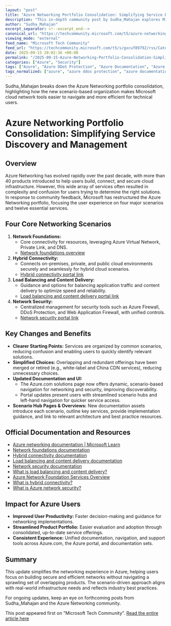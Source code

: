 ```yaml
---
layout: "post"
title: "Azure Networking Portfolio Consolidation: Simplifying Service Discovery and Management"
description: "This in-depth community post by Sudha_Mahajan explores Microsoft's recent consolidation of the Azure Networking portfolio. The update centers around organizing networking services into four core scenarios—network foundations, hybrid connectivity, load balancing and content delivery, and network security—making it easier for users to find, evaluate, and manage Azure networking solutions. The post details changes to the Azure portal, Azure.com, and documentation, covering service sunsetting, feature hubs, and scenario-based navigation, with extensive links to official Microsoft documentation."
author: "Sudha_Mahajan"
excerpt_separator: <!--excerpt_end-->
canonical_url: "https://techcommunity.microsoft.com/t5/azure-networking-blog/azure-networking-portfolio-consolidation/ba-p/4454248"
viewing_mode: "external"
feed_name: "Microsoft Tech Community"
feed_url: "https://techcommunity.microsoft.com/t5/s/gxcuf89792/rss/Category?category.id=Azure"
date: 2025-09-15 20:02:36 +00:00
permalink: "/2025-09-15-Azure-Networking-Portfolio-Consolidation-Simplifying-Service-Discovery-and-Management.html"
categories: ["Azure", "Security"]
tags: ["Azure", "Azure DDoS Protection", "Azure Documentation", "Azure ExpressRoute", "Azure Firewall", "Azure Front Door", "Azure Networking", "Azure Portal", "Azure Virtual Network", "Cloud Infrastructure", "Community", "Content Delivery", "DNS", "Hybrid Connectivity", "Load Balancer", "Network Foundations", "Network Security", "Private Link", "Security", "Service Consolidation", "Web Application Firewall"]
tags_normalized: ["azure", "azure ddos protection", "azure documentation", "azure expressroute", "azure firewall", "azure front door", "azure networking", "azure portal", "azure virtual network", "cloud infrastructure", "community", "content delivery", "dns", "hybrid connectivity", "load balancer", "network foundations", "network security", "private link", "security", "service consolidation", "web application firewall"]
---
```


Sudha_Mahajan breaks down the Azure Networking portfolio consolidation, highlighting how the new scenario-based organization makes Microsoft cloud network tools easier to navigate and more efficient for technical users.<!--excerpt_end-->

# Azure Networking Portfolio Consolidation: Simplifying Service Discovery and Management

## Overview

Azure Networking has evolved rapidly over the past decade, with more than 40 products introduced to help users build, connect, and secure cloud infrastructure. However, this wide array of services often resulted in complexity and confusion for users trying to determine the right solutions. In response to community feedback, Microsoft has restructured the Azure Networking portfolio, focusing the user experience on four major scenarios and twelve essential services.

## Four Core Networking Scenarios

1. **Network Foundations:**
   - Core connectivity for resources, leveraging Azure Virtual Network, Private Link, and DNS.
   - [Network foundations overview](https://portal.azure.com/#view/HubsExtension/AssetMenuBlade/~/overview/assetName/NetworkFoundation/extensionName/Microsoft_Azure_Network)
2. **Hybrid Connectivity:**
   - Connects on-premises, private, and public cloud environments securely and seamlessly for hybrid cloud scenarios.
   - [Hybrid connectivity portal link](https://portal.azure.com/#view/HubsExtension/AssetMenuBlade/~/overview/assetName/HybridConnectivityHub/extensionName/Microsoft_Azure_HybridNetworking)
3. **Load Balancing and Content Delivery:**
   - Guidance and options for balancing application traffic and content delivery to optimize speed and reliability.
   - [Load balancing and content delivery portal link](https://portal.azure.com/#view/HubsExtension/AssetMenuBlade/~/overview/assetName/LoadBalancerAndContentDelivery/extensionName/Microsoft_Azure_Network)
4. **Network Security:**
   - Centralized management for security tools such as Azure Firewall, DDoS Protection, and Web Application Firewall, with unified controls.
   - [Network security portal link](https://portal.azure.com/#view/Microsoft_Azure_HybridNetworking/FirewallManagerMenuBlade/~/overviewReact)

## Key Changes and Benefits

- **Clearer Starting Points:** Services are organized by common scenarios, reducing confusion and enabling users to quickly identify relevant solutions.
- **Simplified Choices:** Overlapping and redundant offerings have been merged or retired (e.g., white-label and China CDN services), reducing unnecessary choices.
- **Updated Documentation and UI:**
  - The Azure.com solutions page now offers dynamic, scenario-based navigation for networking and security, improving discoverability.
  - Portal updates present users with streamlined scenario hubs and left-hand navigation for quicker service access.
- **Scenario Hub Pages & Overviews:** New documentation assets introduce each scenario, outline key services, provide implementation guidance, and link to relevant architecture and best practice resources.

## Official Documentation and Resources

- [Azure networking documentation | Microsoft Learn](https://learn.microsoft.com/en-us/azure/networking/)
- [Network foundations documentation](https://learn.microsoft.com/en-us/azure/networking/foundations/)
- [Hybrid connectivity documentation](https://learn.microsoft.com/en-us/azure/networking/hybrid-connectivity/)
- [Load balancing and content delivery documentation](https://learn.microsoft.com/en-us/azure/networking/load-balancer-content-delivery/)
- [Network security documentation](https://learn.microsoft.com/en-us/azure/networking/security/)
- [What is load balancing and content delivery?](https://learn.microsoft.com/en-us/azure/networking/load-balancer-content-delivery/load-balancing-content-delivery-overview)
- [Azure Network Foundation Services Overview](https://learn.microsoft.com/en-us/azure/networking/foundations/network-foundations-overview)
- [What is hybrid connectivity?](https://learn.microsoft.com/en-us/azure/networking/hybrid-connectivity/hybrid-connectivity)
- [What is Azure network security?](https://learn.microsoft.com/en-us/azure/networking/security/network-security)

## Impact for Azure Users

- **Improved User Productivity:** Faster decision-making and guidance for networking implementations.
- **Streamlined Product Portfolio:** Easier evaluation and adoption through consolidated, up-to-date service offerings.
- **Consistent Experience:** Unified documentation, navigation, and support tools across Azure.com, the Azure portal, and documentation sets.

## Summary

This update simplifies the networking experience in Azure, helping users focus on building secure and efficient networks without navigating a sprawling set of overlapping products. The scenario-driven approach aligns with real-world infrastructure needs and reflects industry best practices.

For ongoing updates, keep an eye on forthcoming posts from Sudha_Mahajan and the Azure Networking community.

This post appeared first on "Microsoft Tech Community". [Read the entire article here](https://techcommunity.microsoft.com/t5/azure-networking-blog/azure-networking-portfolio-consolidation/ba-p/4454248)
